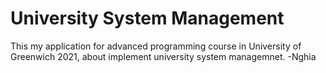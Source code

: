 # University System Management 
This my application for advanced programming course in University of Greenwich 2021, about implement university system managemnet.
-Nghia
